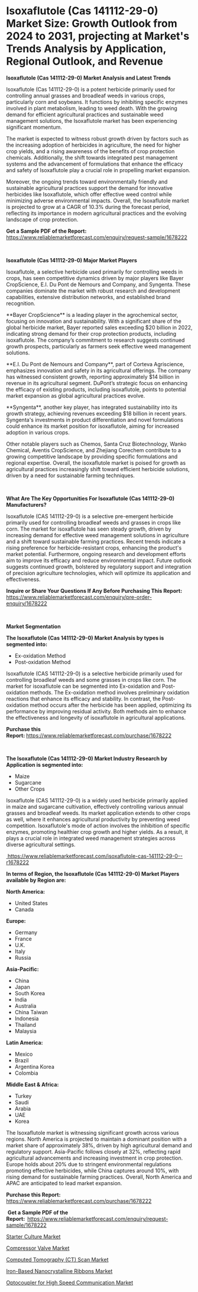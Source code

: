 <p><h1>Isoxaflutole (Cas 141112-29-0) Market Size: Growth Outlook from 2024 to 2031, projecting at Market's Trends Analysis by Application, Regional Outlook, and Revenue</h1></p><p><strong>Isoxaflutole (Cas 141112-29-0) Market Analysis and Latest Trends</strong></p>
<p><p>Isoxaflutole (Cas 141112-29-0) is a potent herbicide primarily used for controlling annual grasses and broadleaf weeds in various crops, particularly corn and soybeans. It functions by inhibiting specific enzymes involved in plant metabolism, leading to weed death. With the growing demand for efficient agricultural practices and sustainable weed management solutions, the Isoxaflutole market has been experiencing significant momentum.</p><p>The market is expected to witness robust growth driven by factors such as the increasing adoption of herbicides in agriculture, the need for higher crop yields, and a rising awareness of the benefits of crop protection chemicals. Additionally, the shift towards integrated pest management systems and the advancement of formulations that enhance the efficacy and safety of Isoxaflutole play a crucial role in propelling market expansion.</p><p>Moreover, the ongoing trends toward environmentally friendly and sustainable agricultural practices support the demand for innovative herbicides like Isoxaflutole, which offer effective weed control while minimizing adverse environmental impacts. Overall, the Isoxaflutole market is projected to grow at a CAGR of 10.3% during the forecast period, reflecting its importance in modern agricultural practices and the evolving landscape of crop protection.</p></p>
<p><strong>Get a Sample PDF of the Report:&nbsp;</strong> <a href="https://www.reliablemarketforecast.com/enquiry/request-sample/1678222?utm_campaign=1545&utm_medium=2&utm_source=Github&utm_content=ia&utm_term=14102024&utm_id=isoxaflutole-cas-141112-29-0">https://www.reliablemarketforecast.com/enquiry/request-sample/1678222</a></p>
<p>&nbsp;</p>
<p><strong>Isoxaflutole (Cas 141112-29-0) Major Market Players</strong></p>
<p><p>Isoxaflutole, a selective herbicide used primarily for controlling weeds in crops, has seen competitive dynamics driven by major players like Bayer CropScience, E.I. Du Pont de Nemours and Company, and Syngenta. These companies dominate the market with robust research and development capabilities, extensive distribution networks, and established brand recognition.</p><p>**Bayer CropScience** is a leading player in the agrochemical sector, focusing on innovation and sustainability. With a significant share of the global herbicide market, Bayer reported sales exceeding $20 billion in 2022, indicating strong demand for their crop protection products, including isoxaflutole. The company’s commitment to research suggests continued growth prospects, particularly as farmers seek effective weed management solutions.</p><p>**E.I. Du Pont de Nemours and Company**, part of Corteva Agriscience, emphasizes innovation and safety in its agricultural offerings. The company has witnessed consistent growth, reporting approximately $14 billion in revenue in its agricultural segment. DuPont’s strategic focus on enhancing the efficacy of existing products, including isoxaflutole, points to potential market expansion as global agricultural practices evolve.</p><p>**Syngenta**, another key player, has integrated sustainability into its growth strategy, achieving revenues exceeding $18 billion in recent years. Syngenta's investments in product differentiation and novel formulations could enhance its market position for isoxaflutole, aiming for increased adoption in various crops.</p><p>Other notable players such as Chemos, Santa Cruz Biotechnology, Wanko Chemical, Aventis CropScience, and Zhejiang Corechem contribute to a growing competitive landscape by providing specific formulations and regional expertise. Overall, the isoxaflutole market is poised for growth as agricultural practices increasingly shift toward efficient herbicide solutions, driven by a need for sustainable farming techniques.</p></p>
<p>&nbsp;</p>
<p><strong>What Are The Key Opportunities For Isoxaflutole (Cas 141112-29-0) Manufacturers?</strong></p>
<p><p>Isoxaflutole (CAS 141112-29-0) is a selective pre-emergent herbicide primarily used for controlling broadleaf weeds and grasses in crops like corn. The market for isoxaflutole has seen steady growth, driven by increasing demand for effective weed management solutions in agriculture and a shift toward sustainable farming practices. Recent trends indicate a rising preference for herbicide-resistant crops, enhancing the product's market potential. Furthermore, ongoing research and development efforts aim to improve its efficacy and reduce environmental impact. Future outlook suggests continued growth, bolstered by regulatory support and integration of precision agriculture technologies, which will optimize its application and effectiveness.</p></p>
<p><strong>Inquire or Share Your Questions If Any Before Purchasing This Report:</strong> <a href="https://www.reliablemarketforecast.com/enquiry/pre-order-enquiry/1678222?utm_campaign=1545&utm_medium=2&utm_source=Github&utm_content=ia&utm_term=14102024&utm_id=isoxaflutole-cas-141112-29-0">https://www.reliablemarketforecast.com/enquiry/pre-order-enquiry/1678222</a></p>
<p>&nbsp;</p>
<p><strong>Market Segmentation</strong></p>
<p><strong>The Isoxaflutole (Cas 141112-29-0) Market Analysis by types is segmented into:</strong></p>
<p><ul><li>Ex-oxidation Method</li><li>Post-oxidation Method</li></ul></p>
<p><p>Isoxaflutole (CAS 141112-29-0) is a selective herbicide primarily used for controlling broadleaf weeds and some grasses in crops like corn. The market for isoxaflutole can be segmented into Ex-oxidation and Post-oxidation methods. The Ex-oxidation method involves preliminary oxidation reactions that enhance its efficacy and stability. In contrast, the Post-oxidation method occurs after the herbicide has been applied, optimizing its performance by improving residual activity. Both methods aim to enhance the effectiveness and longevity of isoxaflutole in agricultural applications.</p></p>
<p><strong>Purchase this Report:&nbsp;</strong><a href="https://www.reliablemarketforecast.com/purchase/1678222?utm_campaign=1545&utm_medium=2&utm_source=Github&utm_content=ia&utm_term=14102024&utm_id=isoxaflutole-cas-141112-29-0">https://www.reliablemarketforecast.com/purchase/1678222</a></p>
<p>&nbsp;</p>
<p><strong>The Isoxaflutole (Cas 141112-29-0) Market Industry Research by Application is segmented into:</strong></p>
<p><ul><li>Maize</li><li>Sugarcane</li><li>Other Crops</li></ul></p>
<p><p>Isoxaflutole (CAS 141112-29-0) is a widely used herbicide primarily applied in maize and sugarcane cultivation, effectively controlling various annual grasses and broadleaf weeds. Its market application extends to other crops as well, where it enhances agricultural productivity by preventing weed competition. Isoxaflutole's mode of action involves the inhibition of specific enzymes, promoting healthier crop growth and higher yields. As a result, it plays a crucial role in integrated weed management strategies across diverse agricultural settings.</p></p>
<p><a href="https://www.reliablemarketforecast.com/isoxaflutole-cas-141112-29-0--r1678222?utm_campaign=1545&utm_medium=2&utm_source=Github&utm_content=ia&utm_term=14102024&utm_id=isoxaflutole-cas-141112-29-0">&nbsp;https://www.reliablemarketforecast.com/isoxaflutole-cas-141112-29-0--r1678222</a></p>
<p><strong>In terms of Region, the Isoxaflutole (Cas 141112-29-0) Market Players available by Region are:</strong></p>
<p>
    <p> <strong> North America: </strong>
        <ul>
            <li>United States</li>
            <li>Canada</li>
        </ul>
        </p> 
    <p> <strong> Europe: </strong>
        <ul>
            <li>Germany</li>
            <li>France</li>
            <li>U.K.</li>
            <li>Italy</li>
            <li>Russia</li>
        </ul>
        </p> 
    <p> <strong> Asia-Pacific: </strong>
        <ul>
            <li>China</li>
            <li>Japan</li>
            <li>South Korea</li>
            <li>India</li>
            <li>Australia</li>
            <li>China Taiwan</li>
            <li>Indonesia</li>
            <li>Thailand</li>
            <li>Malaysia</li>
        </ul>
        </p> 
    <p> <strong> Latin America: </strong>
        <ul>
            <li>Mexico</li>
            <li>Brazil</li>
            <li>Argentina Korea</li>
            <li>Colombia</li>
        </ul>
        </p> 
    <p> <strong> Middle East & Africa: </strong>
        <ul>
            <li>Turkey</li>
            <li>Saudi</li>
            <li>Arabia</li>
            <li>UAE</li>
            <li>Korea</li>
        </ul>
    </p>
    </p>
<p><p>The Isoxaflutole market is witnessing significant growth across various regions. North America is projected to maintain a dominant position with a market share of approximately 38%, driven by high agricultural demand and regulatory support. Asia-Pacific follows closely at 32%, reflecting rapid agricultural advancements and increasing investment in crop protection. Europe holds about 20% due to stringent environmental regulations promoting effective herbicides, while China captures around 10%, with rising demand for sustainable farming practices. Overall, North America and APAC are anticipated to lead market expansion.</p></p>
<p><strong>Purchase this Report: </strong><a href="https://www.reliablemarketforecast.com/purchase/1678222?utm_campaign=1545&utm_medium=2&utm_source=Github&utm_content=ia&utm_term=14102024&utm_id=isoxaflutole-cas-141112-29-0">https://www.reliablemarketforecast.com/purchase/1678222</a></p>
<p>&nbsp;<strong>Get a Sample PDF of the Report:&nbsp;&nbsp;</strong><a href="https://www.reliablemarketforecast.com/enquiry/request-sample/1678222?utm_campaign=1545&utm_medium=2&utm_source=Github&utm_content=ia&utm_term=14102024&utm_id=isoxaflutole-cas-141112-29-0">https://www.reliablemarketforecast.com/enquiry/request-sample/1678222</a></p>
<p><strong></strong></p>
<p><p><a href="https://www.linkedin.com/pulse/starter-culture-market-growth-outlook-from-2024-2031-7tckf?utm_campaign=1545&utm_medium=2&utm_source=Github&utm_content=ia&utm_term=14102024&utm_id=isoxaflutole-cas-141112-29-0">Starter Culture Market</a></p><p><a href="https://www.linkedin.com/pulse/sustainability-trends-compressor-valve-industry-market-implications-dirpf?utm_campaign=1545&utm_medium=2&utm_source=Github&utm_content=ia&utm_term=14102024&utm_id=isoxaflutole-cas-141112-29-0">Compressor Valve Market</a></p><p><a href="https://www.linkedin.com/pulse/computed-tomography-ct-scan-industry-sector-new-technologies-market-nhuof?utm_campaign=1545&utm_medium=2&utm_source=Github&utm_content=ia&utm_term=14102024&utm_id=isoxaflutole-cas-141112-29-0">Computed Tomography (CT) Scan Market</a></p><p><a href="https://www.linkedin.com/pulse/iron-based-nanocrystalline-ribbons-market-analysis-report-global-yvzkf?utm_campaign=1545&utm_medium=2&utm_source=Github&utm_content=ia&utm_term=14102024&utm_id=isoxaflutole-cas-141112-29-0">Iron-Based Nanocrystalline Ribbons Market</a></p><p><a href="https://www.linkedin.com/pulse/optocoupler-high-speed-communication-market-size-share-growth-vsxoe?utm_campaign=1545&utm_medium=2&utm_source=Github&utm_content=ia&utm_term=14102024&utm_id=isoxaflutole-cas-141112-29-0">Optocoupler for High Speed Communication Market</a></p></p>